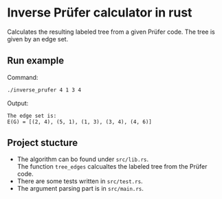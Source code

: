# Inverse Prüfer calculator in rust

Calculates the resulting labeled tree from a given Prüfer code. The tree is given by an edge set.

## Run example

Command:
```sh
./inverse_prufer 4 1 3 4
```
Output:
```
The edge set is:
E(G) = [(2, 4), (5, 1), (1, 3), (3, 4), (4, 6)]
```

## Project stucture

- The algorithm can bo found under `src/lib.rs`.  
The function `tree_edges` calcualtes the labeled tree from the Prüfer code.
- There are some tests written in `src/test.rs`.
- The argument parsing part is in `src/main.rs`.
